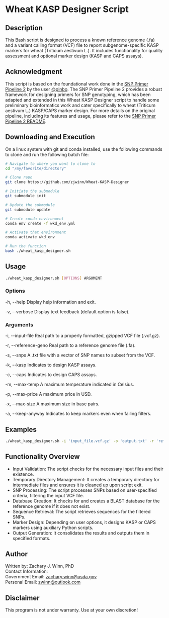# Wheat KASP Designer Script

## Description
This Bash script is designed to process a known reference genome (.fa) and a variant calling format (VCF) file to report subgenome-specific KASP markers for wheat (Triticum aestivum L.). It includes functionality for quality assessment and optional marker design (KASP and CAPS assays).

## Acknowledgment
This script is based on the foundational work done in the [SNP Primer Pipeline 2](https://github.com/pinbo/snp_primer_pipeline2?tab=readme-ov-file) by the user [@pinbo](https://github.com/pinbo). The SNP Primer Pipeline 2 provides a robust framework for designing primers for SNP genotyping, which has been adapted and extended in this Wheat KASP Designer script to handle some preliminary bioinformatics work and cater specifically to wheat (Triticum aestivum L.) KASP/CAPS marker design. For more details on the original pipeline, including its features and usage, please refer to the [SNP Primer Pipeline 2 README](https://github.com/pinbo/SNP_Primer_Pipeline2/blob/master/README.md).

## Downloading and Execution

On a linux system with git and conda installed, use the following commands to clone and run the following batch file:

```bash
# Navigate to where you want to clone to
cd "/my/favorite/directory"

# Clone repo
git clone https://github.com/zjwinn/Wheat-KASP-Designer

# Initiate the submodule
git submodule init

# Update the submodule 
git submodule update

# Create conda environment
conda env create -f wkd_env.yml

# Activate that environment
conda activate wkd_env

# Run the function
bash ./wheat_kasp_designer.sh
```

## Usage
```bash
./wheat_kasp_designer.sh [OPTIONS] ARGUMENT
```

### Options
-h, --help
Display help information and exit.

-v, --verbose
Display text feedback (default option is false).

### Arguments
-i, --input-file
Real path to a properly formatted, gzipped VCF file (.vcf.gz).

-r, --reference-geno
Real path to a reference genome file (.fa).

-s, --snps
A .txt file with a vector of SNP names to subset from the VCF.

-k, --kasp
Indicates to design KASP assays.

-c, --caps
Indicates to design CAPS assays.

-m, --max-temp
A maximum temperature indicated in Celsius.

-p, --max-price
A maximum price in USD.

-x, --max-size
A maximum size in base pairs.

-a, --keep-anyway
Indicates to keep markers even when failing filters.

## Examples

```bash
./wheat_kasp_designer.sh -i 'input_file.vcf.gz' -o 'output.txt' -r 'reference_genome.fa' -s 'snps.txt' -k -m 63 -p 200 -x 25 -v
```

## Functionality Overview
- Input Validation: The script checks for the necessary input files and their existence.
- Temporary Directory Management: It creates a temporary directory for intermediate files and ensures it is cleaned up upon script exit.
- SNP Processing: The script processes SNPs based on user-specified criteria, filtering the input VCF file.
- Database Creation: It checks for and creates a BLAST database for the reference genome if it does not exist.
- Sequence Retrieval: The script retrieves sequences for the filtered SNPs.
- Marker Design: Depending on user options, it designs KASP or CAPS markers using auxiliary Python scripts.
- Output Generation: It consolidates the results and outputs them in specified formats.

## Author
Written by: Zachary J. Winn, PhD<br>
Contact Information:<br>
  Government Email: zachary.winn@usda.gov <br>
  Personal Email: zwinn@outlook.com <br>

## Disclaimer
This program is not under warranty. Use at your own discretion!
